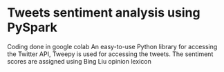 # Tweets sentiment analysis using PySpark
Coding done in google colab
An easy-to-use Python library for accessing the Twitter API, Tweepy is used for accessing the tweets.
The sentiment scores are assigned using Bing Liu opinion lexicon
